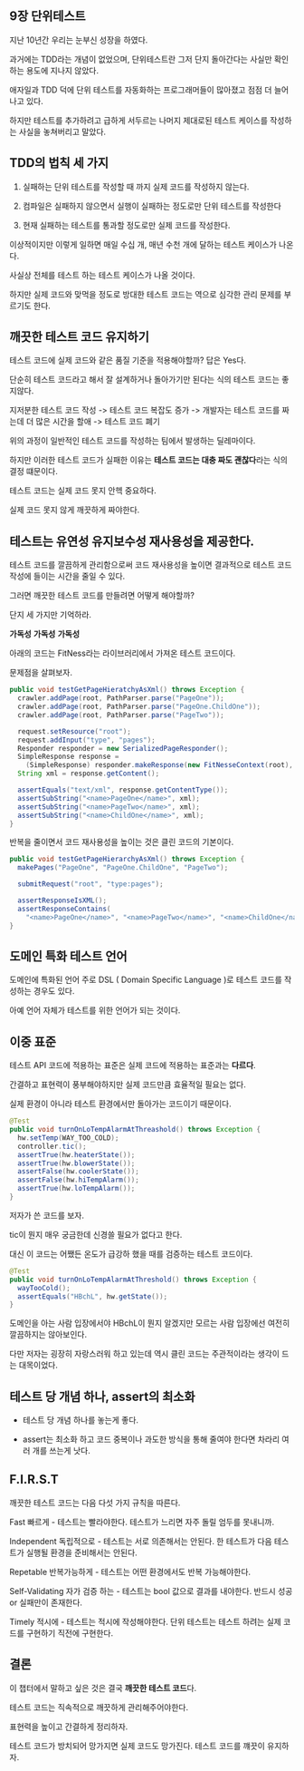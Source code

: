 ## 9장 단위테스트

지난 10년간 우리는 눈부신 성장을 하였다.

과거에는 TDD라는 개념이 없었으며, 단위테스트란 그저 단지 돌아간다는 사실만 확인하는 용도에 지나지 않았다.

애자일과 TDD 덕에 단위 테스트를 자동화하는 프로그래머들이 많아졌고 점점 더 늘어나고 있다.

하지만 테스트를 추가하려고 급하게 서두르는 나머지 제대로된 테스트 케이스를 작성하는 사실을 놓쳐버리고 말았다.

## TDD의 법칙 세 가지

1. 실패하는 단위 테스트를 작성할 때 까지 실제 코드를 작성하지 않는다.

2. 컴파일은 실패하지 않으면서 실행이 실패하는 정도로만 단위 테스트를 작성한다

3. 현재 실패하는 테스트를 통과할 정도로만 실제 코드를 작성한다.

이상적이지만 이렇게 일하면 매일 수십 개, 매년 수천 개에 달하는 테스트 케이스가 나온다.

사실상 전체를 테스트 하는 테스트 케이스가 나올 것이다.

하지만 실제 코드와 맞먹을 정도로 방대한 테스트 코드는 역으로 심각한 관리 문제를 부르기도 한다.

## 깨끗한 테스트 코드 유지하기

테스트 코드에 실제 코드와 같은 품질 기준을 적용해야할까? 답은 Yes다.

단순히 테스트 코드라고 해서 잘 설계하거나 돌아가기만 된다는 식의 테스트 코드는 좋지않다.

지저분한 테스트 코드 작성 -> 테스트 코드 복잡도 증가 -> 개발자는 테스트 코드를 짜는데 더 많은 시간을 할애 -> 테스트 코드 폐기

위의 과정이 일반적인 테스트 코드를 작성하는 팀에서 발생하는 딜레마이다.

하지만 이러한 테스트 코드가 실패한 이유는 **테스트 코드는 대충 짜도 괜찮다**라는 식의 결정 떄문이다.

테스트 코드는 실제 코드 못지 안헥 중요하다.

실제 코드 못지 않게 깨끗하게 짜야한다.

## 테스트는 유연성 유지보수성 재사용성을 제공한다.

테스트 코드를 깔끔하게 관리함으로써 코드 재사용성을 높이면 결과적으로 테스트 코드 작성에 들이는 시간을 줄일 수 있다.

그러면 깨끗한 테스트 코드를 만들려면 어떻게 해야할까?

단지 세 가지만 기억하라.

**가독성** **가독성** **가독성**

아래의 코드는 FitNess라는 라이브러리에서 가져온 테스트 코드이다.

문제점을 살펴보자.

```java
public void testGetPageHieratchyAsXml() throws Exception {
  crawler.addPage(root, PathParser.parse("PageOne"));
  crawler.addPage(root, PathParser.parse("PageOne.ChildOne"));
  crawler.addPage(root, PathParser.parse("PageTwo"));

  request.setResource("root");
  request.addInput("type", "pages");
  Responder responder = new SerializedPageResponder();
  SimpleResponse response =
    (SimpleResponse) responder.makeResponse(new FitNesseContext(root), request);
  String xml = response.getContent();

  assertEquals("text/xml", response.getContentType());
  assertSubString("<name>PageOne</name>", xml);
  assertSubString("<name>PageTwo</name>", xml);
  assertSubString("<name>ChildOne</name>", xml);
}
```

반복을 줄이면서 코드 재사용성을 높이는 것은 클린 코드의 기본이다.

```java
public void testGetPageHierarchyAsXml() throws Exception {
  makePages("PageOne", "PageOne.ChildOne", "PageTwo");

  submitRequest("root", "type:pages");

  assertResponseIsXML();
  assertResponseContains(
    "<name>PageOne</name>", "<name>PageTwo</name>", "<name>ChildOne</name>");
}
```

## 도메인 특화 테스트 언어

도메인에 특화된 언어 주로 DSL ( Domain Specific Language )로 테스트 코드를 작성하는 경우도 있다.

아예 언어 자체가 테스트를 위한 언어가 되는 것이다.

## 이중 표준

테스트 API 코드에 적용하는 표준은 실제 코드에 적용하는 표준과는 **다르다**.

간결하고 표현력이 풍부해야하지만 실제 코드만큼 효율적일 필요는 없다.

실제 환경이 아니라 테스트 환경에서만 돌아가는 코드이기 때문이다.

```java
@Test
public void turnOnLoTempAlarmAtThreashold() throws Exception {
  hw.setTemp(WAY_TOO_COLD);
  controller.tic();
  assertTrue(hw.heaterState());
  assertTrue(hw.blowerState());
  assertFalse(hw.coolerState());
  assertFalse(hw.hiTempAlarm());
  assertTrue(hw.loTempAlarm());
}
```

저자가 쓴 코드를 보자.

tic이 뭔지 매우 궁금한데 신경쓸 필요가 없다고 한다.

대신 이 코드는 어쨌든 온도가 급강하 했을 때를 검증하는 테스트 코드이다.

```java
@Test
public void turnOnLoTempAlarmAtThreshold() throws Exception {
  wayTooCold();
  assertEquals("HBchL", hw.getState());
}
```

도메인을 아는 사람 입장에서야 HBchL이 뭔지 알겠지만 모르는 사람 입장에선 여전히 깔끔하지는 않아보인다.

다만 저자는 굉장히 자랑스러워 하고 있는데 역시 클린 코드는 주관적이라는 생각이 드는 대목이었다.

## 테스트 당 개념 하나, assert의 최소화

- 테스트 당 개념 하나를 놓는게 좋다.

- assert는 최소화 하고 코드 중복이나 과도한 방식을 통해 줄여야 한다면 차라리 여러 개를 쓰는게 낫다.

## F.I.R.S.T

깨끗한 테스트 코드는 다음 다섯 가지 규칙을 따른다.

Fast 빠르게 - 테스트는 빨라야한다. 테스트가 느리면 자주 돌릴 엄두를 못내니까.

Independent 독립적으로 - 테스트는 서로 의존해서는 안된다. 한 테스트가 다음 테스트가 실행될 환경을 준비해서는 안된다.

Repetable 반복가능하게 - 테스트는 어떤 환경에서도 반복 가능해야한다.

Self-Validating 자가 검증 하는 - 테스트는 bool 값으로 결과를 내야한다. 반드시 성공 or 실패만이 존재한다.

Timely 적시에 - 테스트는 적시에 작성해야한다. 단위 테스트는 테스트 하려는 실제 코드를 구현하기 직전에 구현한다.

## 결론

이 챕터에서 말하고 싶은 것은 결국 **깨끗한 테스트 코드**다.

테스트 코드는 직속적으로 깨끗하게 관리해주어야한다.

표현력을 높이고 간결하게 정리하자.

테스트 코드가 방치되어 망가지면 실제 코드도 망가진다. 테스트 코드를 꺠끗이 유지하자.
